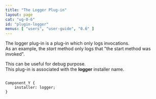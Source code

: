 ```yaml
---
title: "The Logger Plug-in"
layout: page
cat: "ug-0-6"
id: "plugin-logger"
menus: [ "users", "user-guide", "0.6" ]
---
```


The logger plug-in is a plug-in which only logs invocations.  
As an example, the *start* method only logs that "the start method was invoked".

This can be useful for debug purpose.  
This plug-in is associated with the **logger** installer name.

<pre><code class="language-roboconf">
Component_Y {
	installer: logger;
}
</code></pre>
